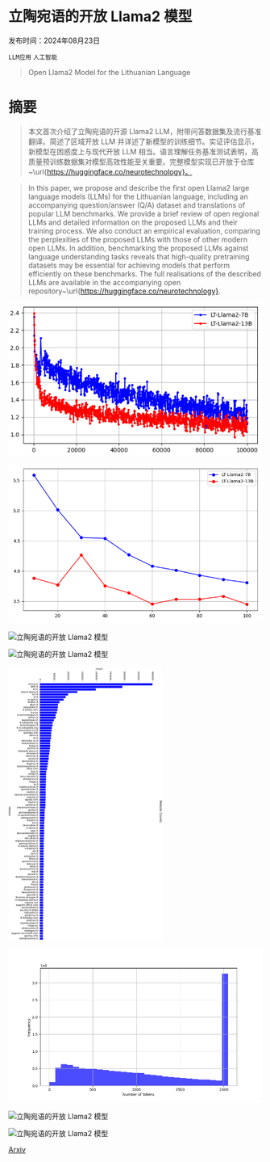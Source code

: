 # 立陶宛语的开放 Llama2 模型

发布时间：2024年08月23日

`LLM应用` `人工智能`

> Open Llama2 Model for the Lithuanian Language

# 摘要

> 本文首次介绍了立陶宛语的开源 Llama2 LLM，附带问答数据集及流行基准翻译。简述了区域开放 LLM 并详述了新模型的训练细节。实证评估显示，新模型在困惑度上与现代开放 LLM 相当。语言理解任务基准测试表明，高质量预训练数据集对模型高效性能至关重要。完整模型实现已开放于仓库~\url{https://huggingface.co/neurotechnology}。

> In this paper, we propose and describe the first open Llama2 large language models (LLMs) for the Lithuanian language, including an accompanying question/answer (Q/A) dataset and translations of popular LLM benchmarks. We provide a brief review of open regional LLMs and detailed information on the proposed LLMs and their training process. We also conduct an empirical evaluation, comparing the perplexities of the proposed LLMs with those of other modern open LLMs. In addition, benchmarking the proposed LLMs against language understanding tasks reveals that high-quality pretraining datasets may be essential for achieving models that perform efficiently on these benchmarks. The full realisations of the described LLMs are available in the accompanying open repository~\url{https://huggingface.co/neurotechnology}.

![立陶宛语的开放 Llama2 模型](../../../paper_images/2408.12963/losses.png)

![立陶宛语的开放 Llama2 模型](../../../paper_images/2408.12963/culturax_perplexity_v2.png)

![立陶宛语的开放 Llama2 模型](../../../paper_images/2408.12963/Figure_7b_summary.png)

![立陶宛语的开放 Llama2 模型](../../../paper_images/2408.12963/Figure_13b_summary.png)

![立陶宛语的开放 Llama2 模型](../../../paper_images/2408.12963/x1.png)

![立陶宛语的开放 Llama2 模型](../../../paper_images/2408.12963/token_distribution1.png)

![立陶宛语的开放 Llama2 模型](../../../paper_images/2408.12963/Figure_7b_mmlu.png)

![立陶宛语的开放 Llama2 模型](../../../paper_images/2408.12963/Figure_13b_mmlu.png)

[Arxiv](https://arxiv.org/abs/2408.12963)